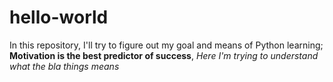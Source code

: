 # hello-world
In this repository, I'll try to figure out my goal and means of Python learning;
**Motivation is the best predictor of success**, *Here I'm trying to understand what the *bla* things means*
